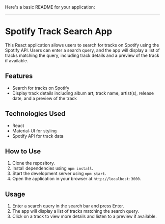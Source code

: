 Here's a basic README for your application:

---

# Spotify Track Search App

This React application allows users to search for tracks on Spotify using the Spotify API. Users can enter a search query, and the app will display a list of tracks matching the query, including track details and a preview of the track if available.

## Features

- Search for tracks on Spotify
- Display track details including album art, track name, artist(s), release date, and a preview of the track

## Technologies Used

- React
- Material-UI for styling
- Spotify API for track data

## How to Use

1. Clone the repository.
2. Install dependencies using `npm install`.
3. Start the development server using `npm start`.
4. Open the application in your browser at `http://localhost:3000`.

## Usage

1. Enter a search query in the search bar and press Enter.
2. The app will display a list of tracks matching the search query.
3. Click on a track to view more details and listen to a preview if available.
